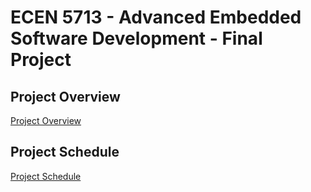# ECEN 5713 - Advanced Embedded Software Development - Final Project

## Project Overview

[Project Overview](https://github.com/krishnasuhagiya29/final-project-assignment-krishna-suhas/wiki/Project-Overview)

## Project Schedule

[Project Schedule](https://github.com/users/krishnasuhagiya29/projects/1/views/1)
